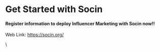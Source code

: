 # Get Started with Socin

#### Register information to deploy Influencer Marketing with Socin now!!

Web Link: https://socin.org/

\


<figure><img src="https://lh5.googleusercontent.com/TFYRFuMZEah2IH-ShjWDq29P-eIxM3vMiB1YDi1myZnSZ0wpqXm_ZQ0cKXuo00xWSFVwHwz0kRaZvwc2nCD8Dd-xuc7Ir5xKy_I8rHRRSq3cpkIpQZQAEzS9mbXFakAiBffzEfjnu6K5j9IPcR2lNsvY=s2048" alt=""><figcaption></figcaption></figure>
